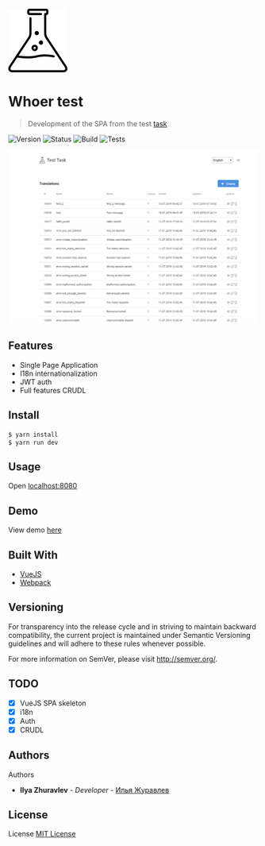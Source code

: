 ![Experiment](src/common/images/logo.png)
# Whoer test
> Development of the SPA from the test [task](https://test.whteam.net/task-front.txt)

![Version](https://img.shields.io/badge/version-0.0.1-brightgreen.svg?longCache=true&style=flat-square)
![Status](https://img.shields.io/badge/status-stable-brightgreen.svg?longCache=true&style=flat-square)
![Build](https://img.shields.io/badge/build-passing-brightgreen.svg?longCache=true&style=flat-square)
![Tests](https://img.shields.io/badge/tests-%E2%9C%94%200%20%7C%20%E2%9C%98%200-brightgreen.svg?longCache=true&style=flat-square)

![Screenshot](Screenshot.png)

## Features
- Single Page Application
- I18n internationalization
- JWT auth
- Full features CRUDL

## Install
```
$ yarn install
$ yarn run dev
```

## Usage
Open [localhost:8080](http://localhost:8080)

## Demo
View demo [here](https://ichiro18.github.io/whoer_test/)

## Built With
- [VueJS](https://vuejs.org/)
- [Webpack](https://webpack.js.org/)

## Versioning
For transparency into the release cycle and in striving to maintain backward compatibility, the current project is maintained under Semantic Versioning guidelines and will adhere to these rules whenever possible.

For more information on SemVer, please visit http://semver.org/.

## TODO
- [X] VueJS SPA skeleton
- [X] i18n
- [X] Auth
- [X] CRUDL

## Authors
Authors
* **Ilya Zhuravlev** - *Developer* - [Илья Журавлев](https://vk.com/idev_dir)

## License
License [MIT License](http://http//opensource.org/licenses/mit-license.php)
